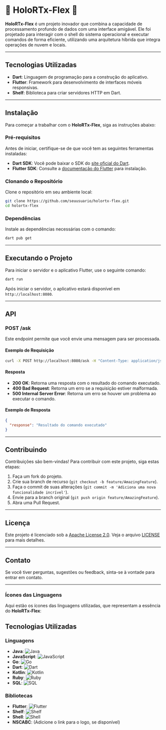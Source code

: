 
# 🍄 HoloRTx-Flex 🍄

**HoloRTx-Flex** é um projeto inovador que combina a capacidade de processamento profundo de dados com uma interface amigável. Ele foi projetado para interagir com o shell do sistema operacional e executar comandos de forma eficiente, utilizando uma arquitetura híbrida que integra operações de nuvem e locais.

---

## Tecnologias Utilizadas

- **Dart**: Linguagem de programação para a construção do aplicativo.
- **Flutter**: Framework para desenvolvimento de interfaces móveis responsivas.
- **Shelf**: Biblioteca para criar servidores HTTP em Dart.

---

## Instalação

Para começar a trabalhar com o **HoloRTx-Flex**, siga as instruções abaixo:

### Pré-requisitos

Antes de iniciar, certifique-se de que você tem as seguintes ferramentas instaladas:

- **Dart SDK**: Você pode baixar o SDK do [site oficial do Dart](https://dart.dev/get-dart).
- **Flutter SDK**: Consulte a [documentação do Flutter](https://flutter.dev/docs/get-started/install) para instalação.

### Clonando o Repositório

Clone o repositório em seu ambiente local:

```bash
git clone https://github.com/seuusuario/holortx-flex.git
cd holortx-flex
```

### Dependências

Instale as dependências necessárias com o comando:

```bash
dart pub get
```

---

## Executando o Projeto

Para iniciar o servidor e o aplicativo Flutter, use o seguinte comando:

```bash
dart run
```

Após iniciar o servidor, o aplicativo estará disponível em `http://localhost:8080`.

---

## API

### POST /ask

Este endpoint permite que você envie uma mensagem para ser processada.

#### Exemplo de Requisição

```bash
curl -X POST http://localhost:8080/ask -H "Content-Type: application/json" -d '{"message": "seu comando aqui"}'
```

#### Resposta

- **200 OK**: Retorna uma resposta com o resultado do comando executado.
- **400 Bad Request**: Retorna um erro se a requisição estiver malformada.
- **500 Internal Server Error**: Retorna um erro se houver um problema ao executar o comando.

#### Exemplo de Resposta

```json
{
  "response": "Resultado do comando executado"
}
```

---

## Contribuindo

Contribuições são bem-vindas! Para contribuir com este projeto, siga estas etapas:

1. Faça um fork do projeto.
2. Crie sua branch de recurso (`git checkout -b feature/AmazingFeature`).
3. Faça o commit de suas alterações (`git commit -m 'Adiciona uma nova funcionalidade incrível'`).
4. Envie para a branch original (`git push origin feature/AmazingFeature`).
5. Abra uma Pull Request.

---

## Licença

Este projeto é licenciado sob a [Apache License 2.0](https://www.apache.org/licenses/LICENSE-2.0). Veja o arquivo [LICENSE](LICENSE) para mais detalhes.

---

## Contato

Se você tiver perguntas, sugestões ou feedback, sinta-se à vontade para entrar em contato.

---

### Ícones das Linguagens

Aqui estão os ícones das linguagens utilizadas, que representam a essência do **HoloRTx-Flex**:
## Tecnologias Utilizadas

### Linguagens

- **Java**: ![Java](https://upload.wikimedia.org/wikipedia/en/3/30/Java_logo_and_wordmark.svg)
- **JavaScript**: ![JavaScript](https://upload.wikimedia.org/wikipedia/commons/6/6a/JavaScript-logo.svg)
- **Go**: ![Go](https://upload.wikimedia.org/wikipedia/commons/4/47/Go_Gopher.png)
- **Dart**: ![Dart](https://upload.wikimedia.org/wikipedia/commons/7/7e/Dart-logo.png)
- **Kotlin**: ![Kotlin](https://upload.wikimedia.org/wikipedia/commons/7/7f/Kotlin_logo.svg)
- **Ruby**: ![Ruby](https://upload.wikimedia.org/wikipedia/commons/1/1c/Ruby_logo.svg)
- **SQL**: ![SQL](https://upload.wikimedia.org/wikipedia/commons/2/29/SQL.svg)

### Bibliotecas

- **Flutter**: ![Flutter](https://upload.wikimedia.org/wikipedia/commons/1/17/Flutter-logo-sharing.png)
- **Shelf**: ![Shelf](https://upload.wikimedia.org/wikipedia/commons/thumb/5/58/Shelf-logo.png/800px-Shelf-logo.png)
- **Shell**: ![Shell](https://upload.wikimedia.org/wikipedia/commons/9/94/Shell_logo.svg)
- **NSCABC**: (Adicione o link para o logo, se disponível)


